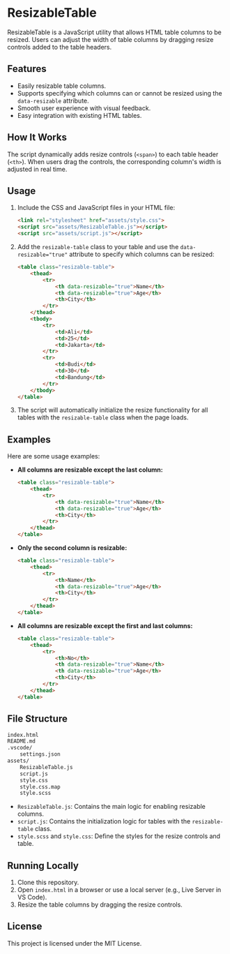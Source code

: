 # ResizableTable

ResizableTable is a JavaScript utility that allows HTML table columns to be resized. Users can adjust the width of table columns by dragging resize controls added to the table headers.

## Features

- Easily resizable table columns.
- Supports specifying which columns can or cannot be resized using the `data-resizable` attribute.
- Smooth user experience with visual feedback.
- Easy integration with existing HTML tables.

## How It Works

The script dynamically adds resize controls (`<span>`) to each table header (`<th>`). When users drag the controls, the corresponding column's width is adjusted in real time.

## Usage

1. Include the CSS and JavaScript files in your HTML file:
   ```html
   <link rel="stylesheet" href="assets/style.css">
   <script src="assets/ResizableTable.js"></script>
   <script src="assets/script.js"></script>
   ```

2. Add the `resizable-table` class to your table and use the `data-resizable="true"` attribute to specify which columns can be resized:
   ```html
   <table class="resizable-table">
       <thead>
           <tr>
               <th data-resizable="true">Name</th>
               <th data-resizable="true">Age</th>
               <th>City</th>
           </tr>
       </thead>
       <tbody>
           <tr>
               <td>Ali</td>
               <td>25</td>
               <td>Jakarta</td>
           </tr>
           <tr>
               <td>Budi</td>
               <td>30</td>
               <td>Bandung</td>
           </tr>
       </tbody>
   </table>
   ```

3. The script will automatically initialize the resize functionality for all tables with the `resizable-table` class when the page loads.

## Examples

Here are some usage examples:

- **All columns are resizable except the last column:**
  ```html
  <table class="resizable-table">
      <thead>
          <tr>
              <th data-resizable="true">Name</th>
              <th data-resizable="true">Age</th>
              <th>City</th>
          </tr>
      </thead>
  </table>
  ```

- **Only the second column is resizable:**
  ```html
  <table class="resizable-table">
      <thead>
          <tr>
              <th>Name</th>
              <th data-resizable="true">Age</th>
              <th>City</th>
          </tr>
      </thead>
  </table>
  ```

- **All columns are resizable except the first and last columns:**
  ```html
  <table class="resizable-table">
      <thead>
          <tr>
              <th>No</th>
              <th data-resizable="true">Name</th>
              <th data-resizable="true">Age</th>
              <th>City</th>
          </tr>
      </thead>
  </table>
  ```

## File Structure

```txt
index.html
README.md
.vscode/
    settings.json
assets/
    ResizableTable.js
    script.js
    style.css
    style.css.map
    style.scss
```

- `ResizableTable.js`: Contains the main logic for enabling resizable columns.
- `script.js`: Contains the initialization logic for tables with the `resizable-table` class.
- `style.scss` and `style.css`: Define the styles for the resize controls and table.

## Running Locally

1. Clone this repository.
2. Open `index.html` in a browser or use a local server (e.g., Live Server in VS Code).
3. Resize the table columns by dragging the resize controls.

## License

This project is licensed under the MIT License.
